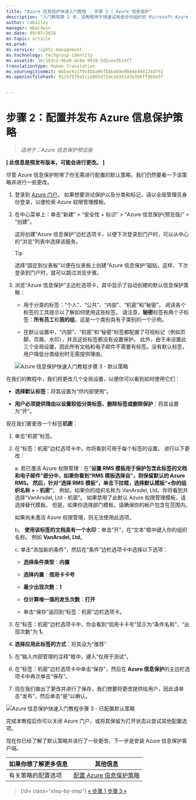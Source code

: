 ```yaml
---
title: "Azure 信息保护快速入门教程 - 步骤 2 | Azure 信息保护"
description: "入门教程第 2 步，该教程用于快速试用适合你组织的 Microsoft Azure 信息保护，只需 4 个步骤，所需时间不到 15 分钟。"
author: cabailey
manager: mbaldwin
ms.date: 09/07/2016
ms.topic: article
ms.prod: 
ms.service: rights-management
ms.technology: techgroup-identity
ms.assetid: 3bc193c2-0be0-4c8e-8910-5d2cee5b14f7
translationtype: Human Translation
ms.sourcegitcommit: 6bbac611f9c8bba96fbbba69e8044e494134d792
ms.openlocfilehash: 9125757ba2cce865d73acab341d3e3b6ff36ba57


---
```


# 步骤 2：配置并发布 Azure 信息保护策略

>*适用于：Azure 信息保护预览版*

**[ 此信息是预发布版本，可能会进行更改。 ]**

尽管 Azure 信息保护附带了你无需进行配置的默认策略，我们仍然要看一下该策略并进行一些更改。

1. 登录到 [Azure 门户](https://portal.azure.com)。 如果想要测试保护以及分类和标记，请以全局管理员身份登录，以便检索 Azure 权限管理模板。
 
2. 在中心菜单上：单击“新建” > “安全性 + 标识” > “Azure 信息保护(预览版)” > “创建”。

    这将创建“Azure 信息保护”边栏选项卡，以便下次登录到门户时，可以从中心的“浏览”列表中选择该服务。 

    > [!TIP] 
    > 选择“固定到仪表板”以便在仪表板上创建“Azure 信息保护”磁贴，这样，下次登录到门户时，就可以跳过浏览步骤。

3.  浏览“Azure 信息保护”主边栏选项卡，其中显示了自动创建的默认信息保护策略：
    
    - 用于分类的标签：“个人”、“公共”、“内部”、“机密”和“秘密”。 阅读各个标签的工具提示以了解如何使用这些标签。 请注意，**秘密**标签有两个子标签：**所有员工**和**我的组**，这是一个类别具有子类别的一个示例。

    - 在默认设置中，“内部”、“机密”和“秘密”标签都配置了可视标记（例如页脚、页眉、水印），并且这些标签都没有设置保护。 此外，由于未设置此三个全局设置，因此所有文档和电子邮件不需要有标签。没有默认标签，用户降低分类级别时无需提供理由。

    ![Azure 信息保护快速入门教程步骤 3 - 默认策略](../media/info-protect-policy.png)

在我们的教程中，我们将更改几个全局设置，以便你可以看到如何使用它们：

-  **选择默认标签**：将其设置为“供内部使用”。

- **用户必须提供理由以设置较低分类标签、删除标签或删除保护**：将其设置为“开”。

现在我们要更改一个标签**机密**：

1. 单击“机密”标签。

2. 在“标签：机密”边栏选项卡中，你将看到可用于每个标签的设置。 进行以下更改：

    a. 若已激活 Azure 权限管理：在“**设置 RMS 模板用于保护包含此标签的文档和电子邮件”**部分中，如果你看到“**RMS 模板选择自**”，则保留默认的 **Azure RMS**。 然后，针对“**选择 RMS 模板**”，单击下拉框，选择默认模板“**\<你的组织名称 > - 机密”**。 例如，如果你的组织名称为 VanArsdel, Ltd，你将看到并选择“VanArsdel, Ltd - 机密”。 如果禁用了此默认 Azure 权限管理模板，请选择替代模板。 但是，如果你选择部门模板，请确保你的帐户包含在范围内。
    
    如果尚未激活 Azure 权限管理，则无法使用此选项。
    
    b。 **使用该标签的文档具有一个水印**：单击“开”，在“文本”框中键入你的组织名称。 例如 **VanArsdel, Ltd**。 
    
    c. 单击“添加新的条件”，然后在“条件”边栏选项卡中选择以下选项：
    
    - **选择条件类型**：**内置**
    
    - **选择内置**：**信用卡卡号**
    
    - **最少出现次数**：**1**
    
    - **仅计算唯一值的发生次数**：**打开**
    
    - 单击“保存”返回到“标签：机密”边栏选项卡。

3. 在“标签：机密”边栏选项卡中，你会看到“信用卡卡号”显示为“条件名称”，“出现次数”为 **1**。

4. **选择应用此标签的方式**：将其设为“推荐”

5. 在“输入内部管理的注释”框中，键入“仅用于测试”。

6. 在“标签：机密”边栏选项卡中单击“保存”，然后在 **Azure 信息保护**的主边栏选项卡中再次单击“保存”。

7. 现在我们做出了更改并进行了保存，我们想要将更改提供给用户，因此请单击“发布”，然后单击“是”以确认。

![Azure 信息保护快速入门教程步骤 3 - 已配置默认策略](../media/info-protect-policy-configured.png)

完成本教程后你可以关闭 Azure 门户，或将其保留为打开状态以尝试其他配置选项。

现在你已经了解了默认策略并进行了一些更改，下一步是安装 Azure 信息保护客户端。

|如果你想了解更多信息|其他信息|
|--------------------------------|--------------------------|
|有关策略的配置选项|[配置 Azure 信息保护策略](configure-policy.md)|


>[!div class="step-by-step"]
[&#171; 步骤 1](infoprotect-tutorial-step1.md)
[步骤 3 &#187;](infoprotect-tutorial-step3.md)


<!--HONumber=Sep16_HO1-->



